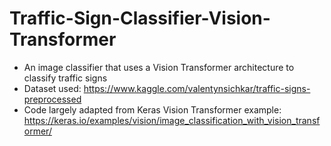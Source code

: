 # Traffic-Sign-Classifier-Vision-Transformer
- An image classifier that uses a Vision Transformer architecture to classify traffic signs
- Dataset used: https://www.kaggle.com/valentynsichkar/traffic-signs-preprocessed
- Code largely adapted from Keras Vision Transformer example: https://keras.io/examples/vision/image_classification_with_vision_transformer/
